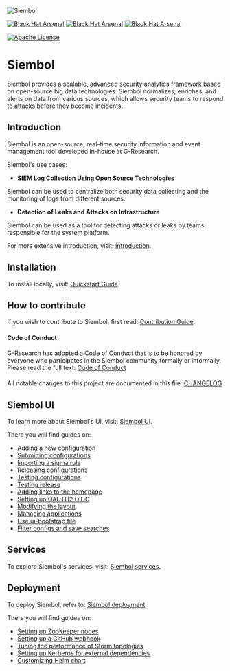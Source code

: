 ![Siembol](logo.svg)

[![Black Hat Arsenal](https://raw.githubusercontent.com/toolswatch/badges/54ad78bc63b24ce445e8241f179fe1ddeecf8eef/arsenal/usa/2021.svg)](https://www.blackhat.com/us-21/arsenal/schedule/index.html#siembol-an-open-source-real-time-siem-tool-based-on-big-data-technologies-24038)
[![Black Hat Arsenal](https://raw.githubusercontent.com/toolswatch/badges/master/arsenal/europe/2021.svg?sanitize=true)](https://www.blackhat.com/eu-21/arsenal/schedule/index.html#siembol-an-open-source-real-time-siem-tool-based-on-big-data-technologies-25165)
[![Black Hat Arsenal](https://raw.githubusercontent.com/toolswatch/badges/master/arsenal/usa/2022.svg?sanitize=true)](https://www.blackhat.com/us-22/arsenal/schedule/#siembol-an-open-source-real-time-siem-tool-based-on-big-data-technologies-27927)

[![Apache License](https://img.shields.io/badge/License-Apache%202.0-blue)](https://www.apache.org/licenses/LICENSE-2.0)

# Siembol 

Siembol provides a scalable, advanced security analytics framework based on open-source big data technologies. Siembol normalizes, enriches, and alerts on data from various sources, which allows security teams to respond to attacks before they become incidents.

Introduction
------------

Siembol is an open-source, real-time security information and event management tool developed in-house at G-Research.
 
Siembol's use cases:

* **SIEM Log Collection Using Open Source Technologies**

Siembol can be used to centralize both security data collecting and the monitoring of logs from different sources.

* **Detection of Leaks and Attacks on Infrastructure**

Siembol can be used as a tool for detecting attacks or leaks by teams responsible for the system platform. 

For more extensive introduction, visit: [Introduction](/docs/introduction/introduction.md).

Installation
------------

To install locally, visit: [Quickstart Guide](/docs/introduction/how-tos/quickstart.md).

How to contribute
-----------------

If you wish to contribute to Siembol, first read: [Contribution Guide](/docs/introduction/how-tos/how_to_contribute.md).

#### Code of Conduct
G-Research has adopted a Code of Conduct that is to be honored by everyone who participates in the Siembol community formally or informally.
Please read the full text: [Code of Conduct](/CODE_OF_CONDUCT.md)

####
All notable changes to this project are documented in this file: [CHANGELOG](/CHANGELOG.md)

Siembol UI
-------------

To learn more about Siembol's UI, visit: [Siembol UI](/docs/siembol_ui/siembol_ui.md).

There you will find guides on:
- [Adding a new configuration](/docs/siembol_ui/how-tos/how_to_add_new_config_in_siembol_ui.md)
- [Submitting configurations](/docs/siembol_ui/how-tos/how_to_submit_config_in_siembol_ui.md)
- [Importing a sigma rule](/docs/siembol_ui/how-tos/how_to_import_sigma_rules.md)
- [Releasing configurations](/docs/siembol_ui/how-tos/how_to_release_configurations_in_siembol_ui.md)
- [Testing configurations](/docs/siembol_ui/how-tos/how_to_test_config_in_siembol_ui.md)
- [Testing release](/docs/siembol_ui/how-tos/how_to_test_release_in_siembol_ui.md)  
- [Adding links to the homepage](/docs/siembol_ui/how-tos/how_to_add_links_to_siembol_ui_home_page.md)
- [Setting up OAUTH2 OIDC](/docs/siembol_ui/how-tos/how_to_setup_oauth2_oidc_in_siembol_ui.md)
- [Modifying the layout](/docs/siembol_ui/how-tos/how_to_modify_ui_layout.md)
- [Managing applications](/docs/siembol_ui/how-tos/how_to_manage_applications.md)
- [Use ui-bootstrap file](/docs/siembol_ui/how-tos/how_to_use_ui_bootstrap_file.md)
- [Filter configs and save searches](/docs/siembol_ui/how-tos/how_to_filter_configs_and_save_searches.md)

Services
---------

To explore Siembol's services, visit: [Siembol services](/docs/services.md).
        
Deployment
----------

To deploy Siembol, refer to: [Siembol deployment](/docs/deployment/deployment.md).

There you will find guides on:
- [Setting up ZooKeeper nodes](/docs/deployment/how-tos/how_to_set_up_zookeeper_nodes.md)
- [Setting up a GitHub webhook](/docs/deployment/how-tos/how_to_setup_github_webhook.md)
- [Tuning the performance of Storm topologies](/docs/deployment/how-tos/how_to_tune_performance_of_storm_topologies.md)
- [Setting up Kerberos for external dependencies](/docs/deployment/how-tos/how_to_set_up_kerberos_for_external_dependencies.md)
- [Customizing Helm chart](/docs/deployment/how-tos/how_to_customize_helm_charts.md)
